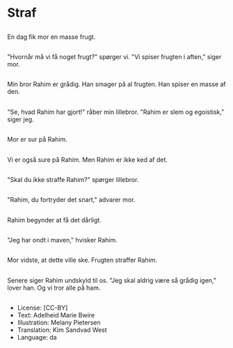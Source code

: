 # Straf

##
En dag fik mor en masse frugt.

##
"Hvornår må vi få noget frugt?" spørger vi. "Vi spiser frugten i aften," siger mor.

##
Min bror Rahim er grådig. Han smager på al frugten. Han spiser en masse af den.

##
"Se, hvad Rahim har gjort!" råber min lillebror. "Rahim er slem og egoistisk," siger jeg.

##
Mor er sur på Rahim.

##
Vi er også sure på Rahim. Men Rahim er ikke ked af det.

##
"Skal du ikke straffe Rahim?" spørger lillebror.

##
"Rahim, du fortryder det snart," advarer mor.

##
Rahim begynder at få det dårligt.

##
"Jeg har ondt i maven," hvisker Rahim.

##
Mor vidste, at dette ville ske. Frugten straffer Rahim.

##
Senere siger Rahim undskyld til os. "Jeg skal aldrig være så grådig igen," lover han. Og vi tror alle på ham.

##
* License: [CC-BY]
* Text: Adelheid Marie Bwire
* Illustration: Melany Pietersen
* Translation: Kim Sandvad West
* Language: da
